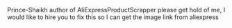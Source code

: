 Prince-Shaikh author of AliExpressProductScrapper please get hold of me, I would like to hire you to fix this so I can get the image link from aliexpress
